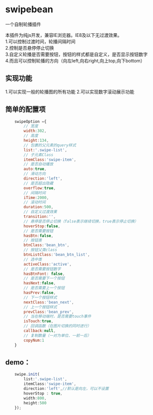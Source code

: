 # swipebean
一个自制轮播插件<br/>
	
本插件为纯js开发，兼容IE浏览器。IE8及以下无过渡效果。<br/>
1.可以控制过渡时间，轮播间隔时间<br/>
2.控制是否悬停停止切换<br/>
3.自定义轮播是否需要按钮，按钮的样式都是自定义，是否显示按钮数字<br/>
4.而且可以控制轮播的方向（向左left,向右right,向上top,向下bottom）<br/>

## 实现功能<br/>
1.可以实现一般的轮播图的所有功能
2.可以实现数字滚动展示功能


## 简单的配置项<br/>
```javascript
	swipeOption ={
		// 宽度
		width:302,
		// 高度
		height:134,
		// 包裹的父元素的query样式
		list:'.swipe-list',
		// 子元素Class
		itemClass:'swipe-item',
		// 是否自动播放
		auto:true,
		// 滑动方向
		direction:'left',
		// 是否超出隐藏
		overflow:true,
		// 间隔时间
		iTime:2000,
		// 滚动时间
		duration:500,
		// 自定义过渡效果
		transition:'',
		// 悬停是否停止切换（false表示继续切换，true表示停止切换）
		hoverStop:false,
		// 是否需要按钮
		hasBtn:false,
		// 按钮类
		btnClass:'bean_btn',
		// 按钮父类class
		btnListClass:'bean_btn_list',
		// 选中类
		activeClass:'active',
		// 是否需要按钮数字
		hasBtnFont: false,
		// 是否需要下一个按钮
		hasNext:false,
		// 是否需要上一个按钮
		hasPrev:false,
		// 下一个按钮样式
		nextClass:'bean_next',
		// 上一个按钮样式
		prevClass:'bean_prev',
		// 当在移动端时，是否需要touch事件
		isTouch:true,
		// 回调函数（在图片切换的同时进行）
		callback:null,
		// 复制数量（一对为单位、一前一后）
		copyNum:1
	}
```

## demo：
```javascript
    swipe.init(
  		list:'.swipe-list',
  		itemClass:'swipe-item',
  		direction:'left',//默认是向左，可以不设置
  		hoverStop : true,
  		width:800,
  		height:500
  	});
```
